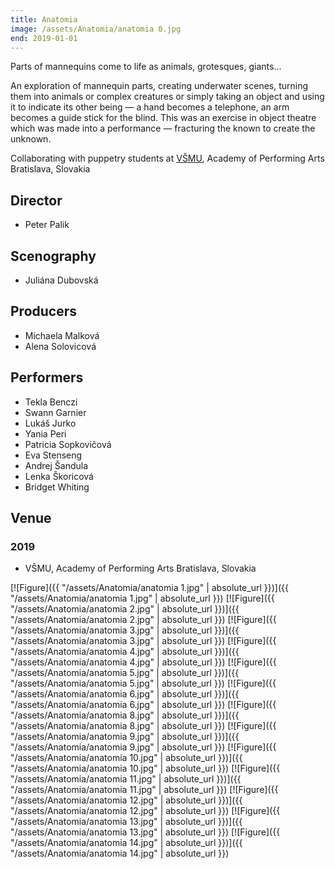 ```yaml
---
title: Anatomia
image: /assets/Anatomia/anatomia 0.jpg
end: 2019-01-01
---
```


Parts of mannequins come to life as animals, grotesques, giants...

An exploration of mannequin parts, creating underwater scenes, turning them into animals or complex creatures or simply taking an object and using it to indicate its other being — a hand becomes a telephone, an arm becomes a guide stick for the blind. This was an exercise in object theatre which was made into a performance — fracturing the known to create the unknown.

Collaborating with puppetry students at [VŠMU](https://www.vsmu.sk/en/), Academy of Performing Arts Bratislava, Slovakia

## Director

- Peter Palik

## Scenography

- Juliána Dubovská

## Producers

- Michaela Malková
- Alena Solovicová

## Performers

- Tekla Benczi
- Swann Garnier
- Lukáš Jurko
- Yania Peri
- Patricia Sopkovičová
- Eva Stenseng
- Andrej Šandula
- Lenka Škoricová
- Bridget Whiting

## Venue

### 2019

- VŠMU, Academy of Performing Arts Bratislava, Slovakia

[![Figure]({{ "/assets/Anatomia/anatomia 1.jpg" | absolute_url }})]({{ "/assets/Anatomia/anatomia 1.jpg" | absolute_url }})
[![Figure]({{ "/assets/Anatomia/anatomia 2.jpg" | absolute_url }})]({{ "/assets/Anatomia/anatomia 2.jpg" | absolute_url }})
[![Figure]({{ "/assets/Anatomia/anatomia 3.jpg" | absolute_url }})]({{ "/assets/Anatomia/anatomia 3.jpg" | absolute_url }})
[![Figure]({{ "/assets/Anatomia/anatomia 4.jpg" | absolute_url }})]({{ "/assets/Anatomia/anatomia 4.jpg" | absolute_url }})
[![Figure]({{ "/assets/Anatomia/anatomia 5.jpg" | absolute_url }})]({{ "/assets/Anatomia/anatomia 5.jpg" | absolute_url }})
[![Figure]({{ "/assets/Anatomia/anatomia 6.jpg" | absolute_url }})]({{ "/assets/Anatomia/anatomia 6.jpg" | absolute_url }})
[![Figure]({{ "/assets/Anatomia/anatomia 8.jpg" | absolute_url }})]({{ "/assets/Anatomia/anatomia 8.jpg" | absolute_url }})
[![Figure]({{ "/assets/Anatomia/anatomia 9.jpg" | absolute_url }})]({{ "/assets/Anatomia/anatomia 9.jpg" | absolute_url }})
[![Figure]({{ "/assets/Anatomia/anatomia 10.jpg" | absolute_url }})]({{ "/assets/Anatomia/anatomia 10.jpg" | absolute_url }})
[![Figure]({{ "/assets/Anatomia/anatomia 11.jpg" | absolute_url }})]({{ "/assets/Anatomia/anatomia 11.jpg" | absolute_url }})
[![Figure]({{ "/assets/Anatomia/anatomia 12.jpg" | absolute_url }})]({{ "/assets/Anatomia/anatomia 12.jpg" | absolute_url }})
[![Figure]({{ "/assets/Anatomia/anatomia 13.jpg" | absolute_url }})]({{ "/assets/Anatomia/anatomia 13.jpg" | absolute_url }})
[![Figure]({{ "/assets/Anatomia/anatomia 14.jpg" | absolute_url }})]({{ "/assets/Anatomia/anatomia 14.jpg" | absolute_url }})

